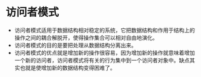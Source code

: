 # 访问者模式

- 访问者模式适用于数据结构相对稳定的系统，它把数据结构和作用于结构上的操作之间的耦合解脱开，使得操作集合可以相对自由地演化。
- 访问者模式的目的是要把处理从数据结构分离出来。
- 访问者模式的优点就是增加新的操作很容易，因为增加新的操作就意味着增加一个新的访问者，访问者模式将有关的行为集中到一个访问者对象中。缺点其实也就是使增加新的数据结构变得困难了。